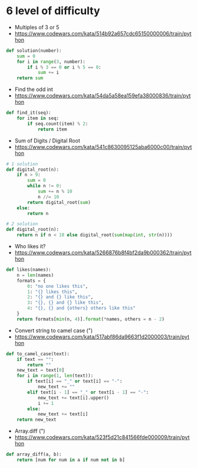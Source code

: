 # 6 level of difficulty


* Multiples of 3 or 5
* https://www.codewars.com/kata/514b92a657cdc65150000006/train/python

```python
def solution(number):
    sum = 0 
    for i in range(3, number):
        if i % 3 == 0 or i % 5 == 0:
            sum += i
    return sum
```


* Find the odd int
* https://www.codewars.com/kata/54da5a58ea159efa38000836/train/python

```python
def find_it(seq):
    for item in seq:
        if seq.count(item) % 2:
            return item
```


* Sum of Digits / Digital Root
* https://www.codewars.com/kata/541c8630095125aba6000c00/train/python

```python
# 1 solution
def digital_root(n):
    if n > 9:
        sum = 0
        while n != 0:
            sum += n % 10
            n //= 10
        return digital_root(sum)
    else:
        return n

# 2 solution
def digital_root(n):
    return n if n < 10 else digital_root(sum(map(int, str(n))))
```


* Who likes it?
* https://www.codewars.com/kata/5266876b8f4bf2da9b000362/train/python

```python
def likes(names):
    n = len(names)
    formats = {
        0: "no one likes this",
        1: "{} likes this",
        2: "{} and {} like this",
        3: "{}, {} and {} like this",
        4: "{}, {} and {others} others like this"
    }
    return formats[min(n, 4)].format(*names, others = n - 2)
```


* Convert string to camel case (")
* https://www.codewars.com/kata/517abf86da9663f1d2000003/train/python

```python
def to_camel_case(text):
    if text == "":
        return ""
    new_text = text[0]
    for i in range(1, len(text)):
        if text[i] == "_" or text[i] == "-":
            new_text += ""
        elif text[i - 1] == "_" or text[i - 1] == "-":
            new_text += text[i].upper()
            i += 1
        else:
            new_text += text[i]
    return new_text
```


* Array.diff (")
* https://www.codewars.com/kata/523f5d21c841566fde000009/train/python

```python
def array_diff(a, b):
    return [num for num in a if num not in b]
```
